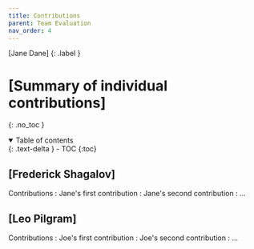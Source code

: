 ```yaml
---
title: Contributions
parent: Team Evaluation
nav_order: 4
---
```


[Jane Dane]
{: .label }

# [Summary of individual contributions]
{: .no_toc }

<details open markdown="block">
  <summary>
    Table of contents
  </summary>
  {: .text-delta }
- TOC
{:toc}
</details>

## [Frederick Shagalov]

Contributions
: Jane's first contribution
: Jane's second contribution
: ...

## [Leo Pilgram]

Contributions
: Joe's first contribution
: Joe's second contribution
: ...
